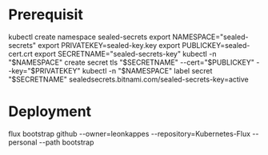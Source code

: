 # Prerequisit
kubectl create namespace sealed-secrets
export NAMESPACE="sealed-secrets"
export PRIVATEKEY=sealed-key.key
export PUBLICKEY=sealed-cert.crt
export SECRETNAME="sealed-secrets-key"
kubectl -n "$NAMESPACE" create secret tls "$SECRETNAME" --cert="$PUBLICKEY" --key="$PRIVATEKEY"
kubectl -n "$NAMESPACE" label secret "$SECRETNAME" sealedsecrets.bitnami.com/sealed-secrets-key=active

# Deployment
flux bootstrap github --owner=leonkappes --repository=Kubernetes-Flux --personal --path bootstrap